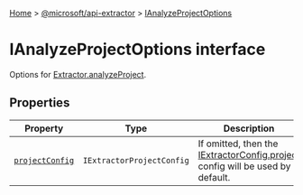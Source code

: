 [Home](./index) &gt; [@microsoft/api-extractor](api-extractor.md) &gt; [IAnalyzeProjectOptions](api-extractor.ianalyzeprojectoptions.md)

# IAnalyzeProjectOptions interface

Options for [Extractor.analyzeProject](api-extractor.extractor.analyzeproject.md)<!-- -->.

## Properties

|  Property | Type | Description |
|  --- | --- | --- |
|  [`projectConfig`](api-extractor.ianalyzeprojectoptions.projectconfig.md) | `IExtractorProjectConfig` | If omitted, then the [IExtractorConfig.project](api-extractor.iextractorconfig.project.md) config will be used by default. |

